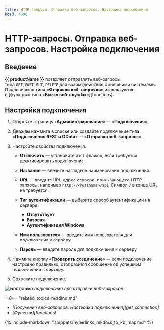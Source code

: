 ```yaml
---
title: HTTP-запросы. Отправка веб-запросов. Настройка подключения
kbId: 4696
---
```


# HTTP-запросы. Отправка веб-запросов. Настройка подключения

## Введение

**{{ productName }}** позволяет отправлять веб-запросы типа `GET`, `POST`, `PUT`, `DELETE` для взаимодействия с внешними системами. Подключения типа «**Отправка веб-запросов**» используются в [функциях типа «**Вызов веб-службы**»][functions].

## Настройка подключения

1. Откройте страницу «**Администрирование**» — «**Подключения**».
2. Дважды нажмите в списке или создайте подключение типа «**Подключения REST и OData**» — «**Отправка веб-запросов**».
3. Настройте свойства подключения.

   - **Отключить** — установите этот флажок, если требуется деактивировать подключение.
   - **Название** — введите наглядное наименование подключения.
   - **URL** — введите URL-адрес сервера, принимающего HTTP-запросы, например `http://<hostname>/api`. Символ `/` в конце URL не требуется.
   - **Тип аутентификации** — выберите способ аутентификации на сервере:

     - **Отсутствует**
     - **Базовая**
     - **Аутентификация Windows**
   - **Имя пользователя** — введите имя пользователя для подключения к серверу.
   - **Пароль** — введите пароль для подключения к серверу.
4. Нажмите кнопку «**Проверить соединение**» — если подключение настроено правильно, отобразится сообщение об успешном подключении к серверу.
5. Сохраните подключение.

_![Настройка подключения для отправки веб-запросов](/platform/v5.0/administration/connections_communication_routes/rest_odata_connections/img/send_http_request_connection_settings.png)_

--8<-- "related_topics_heading.md"

- *[Получение веб-запросов. Настройка подключения][get_connection]*
- *[Функции][functions]*

{% include-markdown ".snippets/hyperlinks_mkdocs_to_kb_map.md" %}
